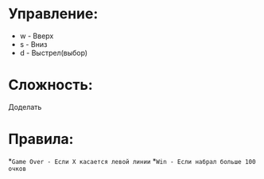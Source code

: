 # Управление:
 * w - Вверх
 * s - Вниз
 * d - Выстрел(выбор)
# Сложность:
 Доделать
# Правила:
 *`Game Over - Если X касается левой линии`
 *`Win - Если набрал больше 100 очков` 
 
